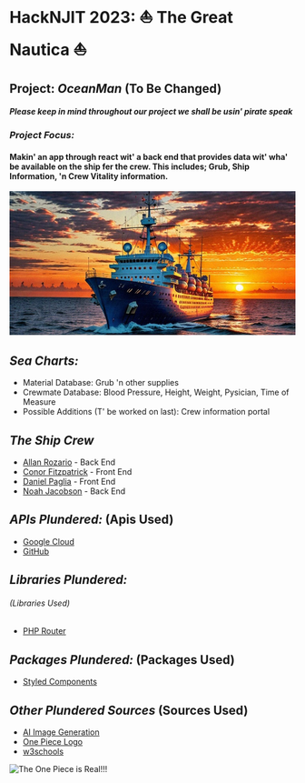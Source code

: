 # HackNJIT 2023: ⛵ The Great Nautica ⛵

## **Project:** *OceanMan* (To Be Changed)
#### *Please keep in mind throughout our project we shall be usin' pirate speak*
### *Project Focus:*
#### Makin' an app through react wit' a back end that provides data wit' wha' be available on the ship fer the crew. This includes; Grub, Ship Information, 'n Crew Vitality information.

![Sailing](picture.jpg)
## ***Sea Charts:***
* Material Database:
Grub 'n other supplies
* Crewmate Database:
Blood Pressure, Height, Weight, Pysician, Time of Measure
* Possible Additions (T' be worked on last):
Crew information portal
## ***The Ship Crew***

* [Allan Rozario](https://github.com/AllanRoz) - Back End
* [Conor Fitzpatrick](https://github.com/CojoFitz) - Front End
* [Daniel Paglia](https://github.com/dp948) - Front End
* [Noah Jacobson](https://github.com/noahajac) - Back End


## ***APIs Plundered:*** (Apis Used)
* [Google Cloud](https://cloud.google.com/?hl=en)
* [GitHub](github.com)
## ***Libraries Plundered:***
###### (Libraries Used)
* [PHP Router](https://phprouter.com)
## ***Packages Plundered:*** (Packages Used)
* [Styled Components](https://styled-components.com)
## ***Other Plundered Sources*** (Sources Used)
* [AI Image Generation](https://neural.love/ai-art-generator)
* [One Piece Logo](https://1000logos.net/one-piece-logo/)
* [w3schools](https://www.w3schools.com)
 
![The One Piece is Real!!!](https://1000logos.net/wp-content/uploads/2022/08/One-Piece-Logo.png)
